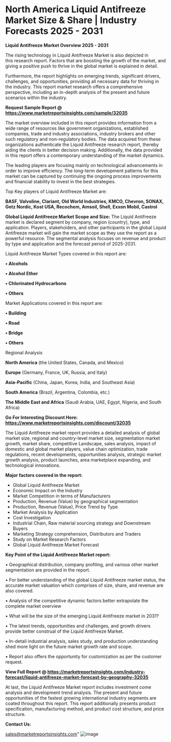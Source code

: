  # North America Liquid Antifreeze Market Size & Share | Industry Forecasts 2025 - 2031

<Strong> Liquid Antifreeze Market Overview 2025 - 2031</strong>

The rising technology in Liquid Antifreeze Market is also depicted in this research report. Factors that are boosting the growth of the market, and giving a positive push to thrive in the global market is explained in detail.

Furthermore, the report highlights on emerging trends, significant drivers, challenges, and opportunities, providing all necessary data for thriving in the industry. This report market research offers a comprehensive perspective, including an in-depth analysis of the present and future scenarios within the industry.

<strong>Request Sample Report @ <a href=https://www.marketreportsinsights.com/sample/32035>https://www.marketreportsinsights.com/sample/32035</a></strong>

The market overview included in this report provides information from a wide range of resources like government organizations, established companies, trade and industry associations, industry brokers and other such regulatory and non-regulatory bodies. The data acquired from these organizations authenticate the Liquid Antifreeze research report, thereby aiding the clients in better decision making. Additionally, the data provided in this report offers a contemporary understanding of the market dynamics.

The leading players are focusing mainly on technological advancements in order to improve efficiency. The long-term development patterns for this market can be captured by continuing the ongoing process improvements and financial stability to invest in the best strategies.

Top Key players of Liquid Antifreeze Market are:

<strong>BASF, Valvoline, Clariant, Old World Industries, KMCO, Chevron, SONAX, Getz Nordic, Kost USA, Recochem, Amsoil, Shell, Exxon Mobil, Castrol</strong>

<strong><b>Global Liquid Antifreeze Market Scope and Size:</b></strong>
The Liquid Antifreeze market is declared segment by company, region (country), type, and application. Players, stakeholders, and other participants in the global Liquid Antifreeze market will gain the market scope as they use the report as a powerful resource. The segmental analysis focuses on revenue and product by type and application and the forecast period of 2025-2031.

Liquid Antifreeze Market Types covered in this report are:

<strong>• Alcohols

• Alcohol Ether

• Chlorinated Hydrocarbons

• Others</strong>

Market Applications covered in this report are:

<strong>• Building

• Road

• Bridge

• Others</strong> 

Regional Analysis

<strong>North America</strong> (the United States, Canada, and Mexico)

<strong>Europe</strong> (Germany, France, UK, Russia, and Italy)

<strong>Asia-Pacific</strong> (China, Japan, Korea, India, and Southeast Asia)

<strong>South America</strong> (Brazil, Argentina, Colombia, etc.)

<strong>The Middle East and Africa</strong> (Saudi Arabia, UAE, Egypt, Nigeria, and South Africa)

<strong>Go For Interesting Discount Here: <a href=https://www.marketreportsinsights.com/discount/32035>https://www.marketreportsinsights.com/discount/32035</a></strong>

The Liquid Antifreeze market report provides a detailed analysis of global market size, regional and country-level market size, segmentation market growth, market share, competitive Landscape, sales analysis, impact of domestic and global market players, value chain optimization, trade regulations, recent developments, opportunities analysis, strategic market growth analysis, product launches, area marketplace expanding, and technological innovations.

<strong><b>Major factors covered in the report:</b></strong>
<ul>
  <li>Global Liquid Antifreeze Market </li>
  <li>Economic Impact on the Industry</li>
  <li>Market Competition in terms of Manufacturers</li>
  <li>Production, Revenue (Value) by geographical segmentation</li>
  <li>Production, Revenue (Value), Price Trend by Type</li>
  <li>Market Analysis by Application</li>
  <li>Cost Investigation</li>
  <li>Industrial Chain, Raw material sourcing strategy and Downstream Buyers</li>
  <li>Marketing Strategy comprehension, Distributors and Traders</li>
  <li>Study on Market Research Factors</li>
  <li>Global Liquid Antifreeze Market Forecast</li>
</ul>

<strong><b>Key Point of the Liquid Antifreeze Market report:</b></strong>

• Geographical distribution, company profiling, and various other market segmentation are provided in the report.

• For better understanding of the global Liquid Antifreeze market status, the accurate market valuation which comprises of size, share, and revenue are also covered.

• Analysis of the competitive dynamic factors better extrapolate the complete market overview

• What will be the size of the emerging Liquid Antifreeze market in 2031?

• The latest trends, opportunities and challenges, and growth drivers provide better construal of the Liquid Antifreeze Market.

• In-detail industrial analysis, sales study, and production understanding shed more light on the future market growth rate and scope.

• Report also offers the opportunity for customization as per the customer request.

<strong><b>View Full Report @ <a href=https://marketreportsinsights.com/industry-forecast/liquid-antifreeze-market-forecast-by-geography-32035>https://marketreportsinsights.com/industry-forecast/liquid-antifreeze-market-forecast-by-geography-32035</a></b></strong>


At last, the Liquid Antifreeze Market report includes investment come analysis and development trend analysis. The present and future opportunities of the fastest growing international industry segments are coated throughout this report. This report additionally presents product specification, manufacturing method, and product cost structure, and price structure.

<strong>Contact Us:</strong>

sales@marketreportsinsights.com"
![image](https://github.com/user-attachments/assets/35654dd1-4a8c-4ccc-9d9b-83373c3cd8a5)

